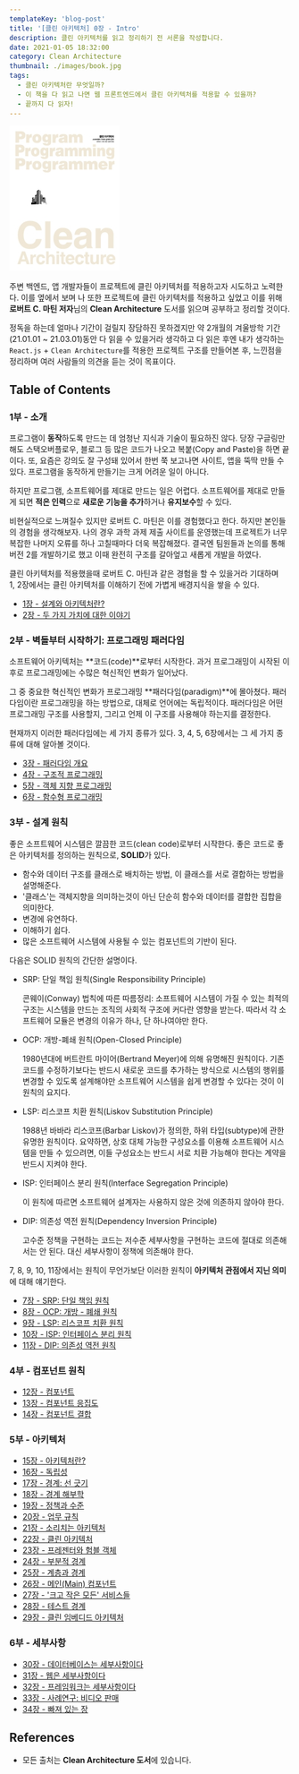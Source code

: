 ```yaml
---
templateKey: 'blog-post'
title: '[클린 아키텍처] 0장 - Intro'
description: 클린 아키텍처를 읽고 정리하기 전 서론을 작성합니다.
date: 2021-01-05 18:32:00
category: Clean Architecture
thumbnail: ./images/book.jpg
tags:
  - 클린 아키텍처란 무엇일까?
  - 이 책을 다 읽고 나면 웹 프론트엔드에서 클린 아키텍처를 적용할 수 있을까?
  - 끝까지 다 읽자!
---
```


![2020_retro_thumbnail](./images/book.jpg)

주변 백엔드, 앱 개발자들이 프로젝트에 클린 아키텍처를 적용하고자 시도하고 노력한다. 이를 옆에서 보며 나 또한 프로젝트에 클린 아키텍처를 적용하고 싶었고 이를 위해 **로버트 C. 마틴 저자**님의 **Clean Architecture** 도서를 읽으며 공부하고 정리할 것이다.

정독을 하는데 얼마나 기간이 걸릴지 장담하진 못하겠지만 약 2개월의 겨울방학 기간(21.01.01 ~ 21.03.01)동안 다 읽을 수 있을거라 생각하고 다 읽은 후엔 내가 생각하는 `React.js` + `Clean Architecture`를 적용한 프로젝트 구조를 만들어본 후, 느낀점을 정리하며 여러 사람들의 의견을 듣는 것이 목표이다.

## Table of Contents

### 1부 - 소개

프로그램이 **동작**하도록 만드는 데 엄청난 지식과 기술이 필요하진 않다. 당장 구글링만 해도 스택오버플로우, 블로그 등 많은 코드가 나오고 복붙(Copy and Paste)을 하면 끝이다. 또, 요즘은 강의도 잘 구성돼 있어서 한번 쭉 보고나면 사이트, 앱을 뚝딱 만들 수 있다. 프로그램을 동작하게 만들기는 크게 어려운 일이 아니다.

하지만 프로그램, 소프트웨어를 제대로 만드는 일은 어렵다. 소프트웨어를 제대로 만들게 되면 **적은 인력**으로 **새로운 기능을 추가**하거나 **유지보수**할 수 있다.

비현실적으로 느껴질수 있지만 로버트 C. 마틴은 이를 경험했다고 한다. 하지만 본인들의 경험을 생각해보자. 나의 경우 과학 과제 제출 사이트를 운영했는데 프로젝트가 너무 복잡한 나머지 오류를 하나 고칠때마다 더욱 복잡해졌다. 결국엔 팀원들과 논의를 통해 버전 2를 개발하기로 했고 이때 완전히 구조를 갈아엎고 새롭게 개발을 하였다.

클린 아키텍처를 적용했을때 로버트 C. 마틴과 같은 경험을 할 수 있을거라 기대하며  
1, 2장에서는 클린 아키텍처를 이해하기 전에 가볍게 배경지식을 쌓을 수 있다.

- [1장 - 설계와 아키텍처란?](https://uchanlee.dev/clean-architecture/book/ch1/)
- [2장 - 두 가지 가치에 대한 이야기](https://uchanlee.dev/clean-architecture/book/ch2/)

### 2부 - 벽돌부터 시작하기: 프로그래밍 패러다임

소프트웨어 아키텍처는 **코드(code)**로부터 시작한다. 과거 프로그래밍이 시작된 이후로 프로그래밍에는 수많은 혁신적인 변화가 일어났다.

그 중 중요한 혁신적인 변화가 프로그래밍 **패러다임(paradigm)**에 몰아쳤다. 패러다임이란 프로그래밍을 하는 방법으로, 대체로 언어에는 독립적이다. 패러다임은 어떤 프로그래밍 구조를 사용할지, 그리고 언제 이 구조를 사용해야 하는지를 결정한다.

현재까지 이러한 패러다임에는 세 가지 종류가 있다. 3, 4, 5, 6장에서는 그 세 가지 종류에 대해 알아볼 것이다.

- [3장 - 패러다임 개요](https://uchanlee.dev/clean-architecture/book/ch3/)
- [4장 - 구조적 프로그래밍](https://uchanlee.dev/clean-architecture/book/ch4/)
- [5장 - 객체 지향 프로그래밍](https://uchanlee.dev/clean-architecture/book/ch5/)
- [6장 - 함수형 프로그래밍](https://uchanlee.dev/clean-architecture/book/ch6/)

### 3부 - 설계 원칙

좋은 소프트웨어 시스템은 깔끔한 코드(clean code)로부터 시작한다. 좋은 코드로 좋은 아키텍처를 정의하는 원칙으로, **SOLID**가 있다.

- 함수와 데이터 구조를 클래스로 배치하는 방법, 이 클래스를 서로 결합하는 방법을 설명해준다.
- '클래스'는 객체지향을 의미하는것이 아닌 단순히 함수와 데이터를 결합한 집합을 의미한다.
- 변경에 유연하다.
- 이해하기 쉽다.
- 많은 소프트웨어 시스템에 사용될 수 있는 컴포넌트의 기반이 된다.

다음은 SOLID 원칙의 간단한 설명이다.

- SRP: 단일 책임 원칙(Single Responsibility Principle)

  콘웨이(Conway) 법칙에 따른 따름정리: 소프트웨어 시스템이 가질 수 있는 최적의 구조는 시스템을 만드는 조직의 사회적 구조에 커다란 영향을 받는다. 따라서 각 소프트웨어 모듈은 변경의 이유가 하나, 단 하나여야만 한다.

- OCP: 개방-폐쇄 원칙(Open-Closed Principle)

  1980년대에 버트란트 마이어(Bertrand Meyer)에 의해 유명해진 원칙이다. 기존 코드를 수정하기보다는 반드시 새로운 코드를 추가하는 방식으로 시스템의 행위를 변경할 수 있도록 설계해야만 소프트웨어 시스템을 쉽게 변경할 수 있다는 것이 이 원칙의 요지다.

- LSP: 리스코프 치환 원칙(Liskov Substitution Principle)

  1988년 바바라 리스코프(Barbar Liskov)가 정의한, 하위 타입(subtype)에 관한 유명한 원칙이다. 요약하면, 상호 대체 가능한 구성요소를 이용해 소프트웨어 시스템을 만들 수 있으려면, 이들 구성요소는 반드시 서로 치환 가능해야 한다는 계약을 반드시 지켜야 한다.

- ISP: 인터페이스 분리 원칙(Interface Segregation Principle)

  이 원칙에 따르면 소프트웨어 설계자는 사용하지 않은 것에 의존하지 않아야 한다.

- DIP: 의존성 역전 원칙(Dependency Inversion Principle)

  고수준 정책을 구현하는 코드는 저수준 세부사항을 구현하는 코드에 절대로 의존해서는 안 된다. 대신 세부사항이 정책에 의존해야 한다.

7, 8, 9, 10, 11장에서는 원칙이 무언가보단 이러한 원칙이 **아키텍처 관점에서 지닌 의미**에 대해 얘기한다.

- [7장 - SRP: 단일 책임 원칙](https://uchanlee.dev/clean-architecture/book/ch7/)
- [8장 - OCP: 개방 - 폐쇄 원칙](https://uchanlee.dev/clean-architecture/book/ch8/)
- [9장 - LSP: 리스코프 치환 원칙](https://uchanlee.dev/clean-architecture/book/ch9/)
- [10장 - ISP: 인터페이스 분리 원칙](https://uchanlee.dev/clean-architecture/book/ch10/)
- [11장 - DIP: 의존성 역전 원칙](https://uchanlee.dev/clean-architecture/book/ch11/)

### 4부 - 컴포넌트 원칙

- [12장 - 컴포넌트](https://uchanlee.dev/clean-architecture/book/ch12/)
- [13장 - 컴포넌트 응집도](https://uchanlee.dev/clean-architecture/book/ch13/)
- [14장 - 컴포넌트 결합](https://uchanlee.dev/clean-architecture/book/ch14/)

### 5부 - 아키텍처

- [15장 - 아키텍처란?](https://uchanlee.dev/clean-architecture/book/ch15/)
- [16장 - 독립성](https://uchanlee.dev/clean-architecture/book/ch16/)
- [17장 - 경계: 선 긋기](https://uchanlee.dev/clean-architecture/book/ch17/)
- [18장 - 경계 해부학](https://uchanlee.dev/clean-architecture/book/ch18/)
- [19장 - 정책과 수준](https://uchanlee.dev/clean-architecture/book/ch19/)
- [20장 - 업무 규칙](https://uchanlee.dev/clean-architecture/book/ch20/)
- [21장 - 소리치는 아키텍처](https://uchanlee.dev/clean-architecture/book/ch21/)
- [22장 - 클린 아키텍처](https://uchanlee.dev/clean-architecture/book/ch22/)
- [23장 - 프레젠터와 험블 객체](https://uchanlee.dev/clean-architecture/book/ch23/)
- [24장 - 부분적 경계](https://uchanlee.dev/clean-architecture/book/ch24/)
- [25장 - 계층과 경계](https://uchanlee.dev/clean-architecture/book/ch25/)
- [26장 - 메인(Main) 컴포넌트](https://uchanlee.dev/clean-architecture/book/ch26/)
- [27장 - '크고 작은 모든' 서비스들](https://uchanlee.dev/clean-architecture/book/ch27/)
- [28장 - 테스트 경계](https://uchanlee.dev/clean-architecture/book/ch28/)
- [29장 - 클린 임베디드 아키텍처](https://uchanlee.dev/clean-architecture/book/ch29/)

### 6부 - 세부사항

- [30장 - 데이터베이스는 세부사항이다](https://uchanlee.dev/clean-architecture/book/ch30/)
- [31장 - 웹은 세부사항이다](https://uchanlee.dev/clean-architecture/book/ch31/)
- [32장 - 프레임워크는 세부사항이다](https://uchanlee.dev/clean-architecture/book/ch32/)
- [33장 - 사례연구: 비디오 판매](https://uchanlee.dev/clean-architecture/book/ch33/)
- [34장 - 빠져 있는 장](https://uchanlee.dev/clean-architecture/book/ch34/)

## References

- 모든 출처는 **Clean Architecture 도서**에 있습니다.
